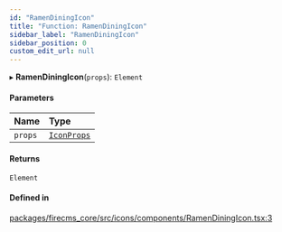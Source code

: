 ```yaml
---
id: "RamenDiningIcon"
title: "Function: RamenDiningIcon"
sidebar_label: "RamenDiningIcon"
sidebar_position: 0
custom_edit_url: null
---
```


▸ **RamenDiningIcon**(`props`): `Element`

#### Parameters

| Name | Type |
| :------ | :------ |
| `props` | [`IconProps`](../types/IconProps.md) |

#### Returns

`Element`

#### Defined in

[packages/firecms_core/src/icons/components/RamenDiningIcon.tsx:3](https://github.com/FireCMSco/firecms/blob/d45f3739/packages/firecms_core/src/icons/components/RamenDiningIcon.tsx#L3)
